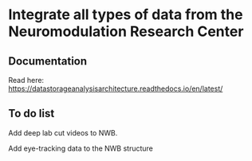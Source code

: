 

# Integrate all types of data from the Neuromodulation Research Center

## Documentation

Read here: https://datastorageanalysisarchitecture.readthedocs.io/en/latest/


## To do list
Add  deep lab cut videos to NWB.

Add  eye-tracking data to the NWB structure
